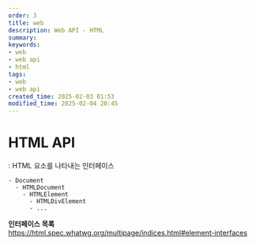 ```yaml
---
order: 3
title: web
description: Web API - HTML
summary:
keywords:
- web
- web api
- html
tags:
- web
- web api
created_time: 2025-02-03 01:53
modified_time: 2025-02-04 20:45
---
```


# HTML API
: HTML 요소를 나타내는 인터페이스  

```
- Document
  - HTMLDocument
    - HTMLElement
      - HTMLDivElement
      - ... 
```

**인터페이스 목록**  
https://html.spec.whatwg.org/multipage/indices.html#element-interfaces
